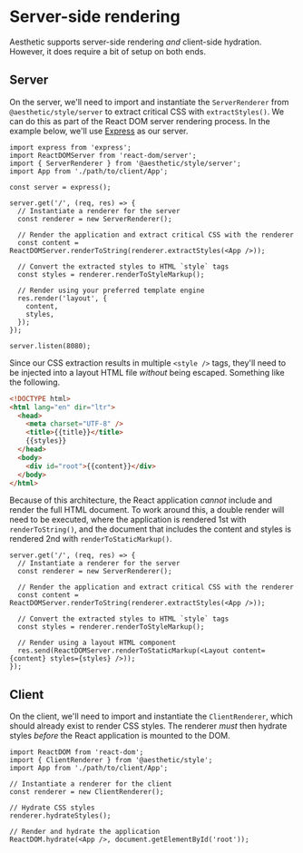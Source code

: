 # Server-side rendering

Aesthetic supports server-side rendering _and_ client-side hydration. However, it does require a bit
of setup on both ends.

## Server

On the server, we'll need to import and instantiate the `ServerRenderer` from
`@aesthetic/style/server` to extract critical CSS with `extractStyles()`. We can do this as part of
the React DOM server rendering process. In the example below, we'll use
[Express](https://expressjs.com/) as our server.

```tsx
import express from 'express';
import ReactDOMServer from 'react-dom/server';
import { ServerRenderer } from '@aesthetic/style/server';
import App from './path/to/client/App';

const server = express();

server.get('/', (req, res) => {
  // Instantiate a renderer for the server
  const renderer = new ServerRenderer();

  // Render the application and extract critical CSS with the renderer
  const content = ReactDOMServer.renderToString(renderer.extractStyles(<App />));

  // Convert the extracted styles to HTML `style` tags
  const styles = renderer.renderToStyleMarkup();

  // Render using your preferred template engine
  res.render('layout', {
    content,
    styles,
  });
});

server.listen(8080);
```

Since our CSS extraction results in multiple `<style />` tags, they'll need to be injected into a
layout HTML file _without_ being escaped. Something like the following.

```html
<!DOCTYPE html>
<html lang="en" dir="ltr">
  <head>
    <meta charset="UTF-8" />
    <title>{{title}}</title>
    {{styles}}
  </head>
  <body>
    <div id="root">{{content}}</div>
  </body>
</html>
```

Because of this architecture, the React application _cannot_ include and render the full HTML
document. To work around this, a double render will need to be executed, where the application is
rendered 1st with `renderToString()`, and the document that includes the content and styles is
rendered 2nd with `renderToStaticMarkup()`.

```tsx
server.get('/', (req, res) => {
  // Instantiate a renderer for the server
  const renderer = new ServerRenderer();

  // Render the application and extract critical CSS with the renderer
  const content = ReactDOMServer.renderToString(renderer.extractStyles(<App />));

  // Convert the extracted styles to HTML `style` tags
  const styles = renderer.renderToStyleMarkup();

  // Render using a layout HTML component
  res.send(ReactDOMServer.renderToStaticMarkup(<Layout content={content} styles={styles} />));
});
```

## Client

On the client, we'll need to import and instantiate the `ClientRenderer`, which should already exist
to render CSS styles. The renderer _must_ then hydrate styles _before_ the React application is
mounted to the DOM.

```tsx
import ReactDOM from 'react-dom';
import { ClientRenderer } from '@aesthetic/style';
import App from './path/to/client/App';

// Instantiate a renderer for the client
const renderer = new ClientRenderer();

// Hydrate CSS styles
renderer.hydrateStyles();

// Render and hydrate the application
ReactDOM.hydrate(<App />, document.getElementById('root'));
```
